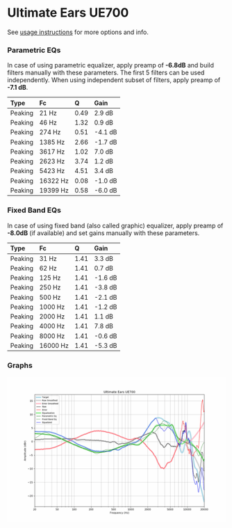 # Ultimate Ears UE700
See [usage instructions](https://github.com/jaakkopasanen/AutoEq#usage) for more options and info.

### Parametric EQs
In case of using parametric equalizer, apply preamp of **-6.8dB** and build filters manually
with these parameters. The first 5 filters can be used independently.
When using independent subset of filters, apply preamp of **-7.1 dB**.

| Type    | Fc       |    Q | Gain    |
|:--------|:---------|:-----|:--------|
| Peaking | 21 Hz    | 0.49 | 2.9 dB  |
| Peaking | 46 Hz    | 1.32 | 0.9 dB  |
| Peaking | 274 Hz   | 0.51 | -4.1 dB |
| Peaking | 1385 Hz  | 2.66 | -1.7 dB |
| Peaking | 3617 Hz  | 1.02 | 7.0 dB  |
| Peaking | 2623 Hz  | 3.74 | 1.2 dB  |
| Peaking | 5423 Hz  | 4.51 | 3.4 dB  |
| Peaking | 16322 Hz | 0.08 | -1.0 dB |
| Peaking | 19399 Hz | 0.58 | -6.0 dB |

### Fixed Band EQs
In case of using fixed band (also called graphic) equalizer, apply preamp of **-8.0dB**
(if available) and set gains manually with these parameters.

| Type    | Fc       |    Q | Gain    |
|:--------|:---------|:-----|:--------|
| Peaking | 31 Hz    | 1.41 | 3.3 dB  |
| Peaking | 62 Hz    | 1.41 | 0.7 dB  |
| Peaking | 125 Hz   | 1.41 | -1.6 dB |
| Peaking | 250 Hz   | 1.41 | -3.8 dB |
| Peaking | 500 Hz   | 1.41 | -2.1 dB |
| Peaking | 1000 Hz  | 1.41 | -1.2 dB |
| Peaking | 2000 Hz  | 1.41 | 1.1 dB  |
| Peaking | 4000 Hz  | 1.41 | 7.8 dB  |
| Peaking | 8000 Hz  | 1.41 | -0.6 dB |
| Peaking | 16000 Hz | 1.41 | -5.3 dB |

### Graphs
![](./Ultimate%20Ears%20UE700.png)